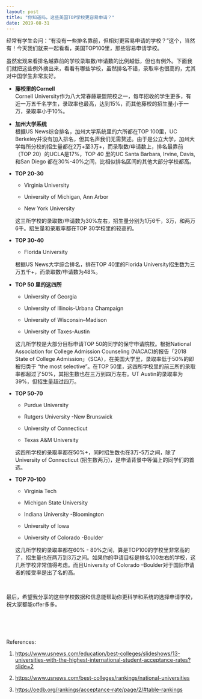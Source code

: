 ```yaml
---
layout: post
title: "你知道吗，这些美国TOP学校更容易申请？"
date: 2019-08-31
---
```


经常有学生会问：“有没有一些排名靠前，但相对更容易申请的学校？”这个，当然有！今天我们就来一起看看，美国TOP100里，那些容易申请学校。

虽然宏观来看排名越靠前的学校录取数/申请数的比例越低，但也有例外。下面我们就把这些例外摘出来，看看有哪些学校，虽然排名不错，录取率也很高的，尤其对中国学生非常友好。

+ **藤校里的Cornell**  
  Cornell University作为八大常春藤联盟院校之一，每年招收的学生更多，有近一万五千名学生，录取率也最高，达到15%，而其他藤校的招生量小于一万，录取率小于10%。

+ **加州大学系统**  
  根据US News综合排名，加州大学系统里的六所都在TOP 100里，UC Berkeley并没有加入排名，但其名声我们无需赘述。由于是公立大学，加州大学每所分校的招生量都在2万+至3万+，而录取数/申请数上，排名最靠前（TOP 20）的UCLA是17%，TOP 40 里的UC Santa Barbara, Irvine, Davis, 和San Diego 都在30%-40%之间，比相似排名区间的其他大部分学校都高。

+ **TOP 20-30**  
  * Virginia University

  * University of Michigan, Ann Arbor

  * New York University

  这三所学校的录取数/申请数为30%左右，招生量分别为1万6千，3万，和两万6千。招生量和录取率都在TOP 30学校里的较高的。

+ **TOP 30-40**  
  * Florida University

  根据US News大学综合排名，排在TOP 40里的Florida University招生数为三万五千+，而录取数/申请数为48%。

+ **TOP 50 里的这四所**  
  * University of Georgia

  * University of Illinois-Urbana Champaign

  * University of Wisconsin–Madison

  * University of Taxes-Austin

  这几所学校是大部分目标申请TOP 50的同学的保守申请院校。根据National Association for College Admission Counseling (NACAC)的报告「2018 State of College Admission」（SCA），在美国大学里，录取率低于50%的即被归类于 “the most selective”。在TOP 50里，这四所学校里的前三所的录取率都超过了50%，其招生数也在三万到四万左右。UT Austin的录取率为39%，但招生量超过四万。

+ **TOP 50-70**  
  * Purdue University

  * Rutgers University -New Brunswick

  * University of Connecticut

  * Texas A&M University

  这四所学校的录取率都在50%+，同时招生数也在3万-5万之间，除了University of Connecticut (招生数两万)，是申请背景中等偏上的同学们的首选。

+ **TOP 70-100**  
  * Virginia Tech

  * Michigan State University

  * Indiana University -Bloomington

  * University of Iowa

  * University of Colorado -Boulder

  这几所学校的录取率都在60% - 80%之间，算是TOP100的学校里非常高的了，招生量也在两万到3万之间。如果你的申请目标是排名100左右的学校，这几所学校非常值得考虑。而且University of Colorado –Boulder对于国际申请者的接受率是出了名的高。

<br>

最后，希望我分享的这些学校数据和信息能帮助你更科学和系统的选择申请学校，祝大家都能offer多多。  
<br>
<br>
<br>
<br>


References:  
1. https://www.usnews.com/education/best-colleges/slideshows/13-universities-with-the-highest-international-student-acceptance-rates?slide=2

2. https://www.usnews.com/best-colleges/rankings/national-universities

3. https://oedb.org/rankings/acceptance-rate/page/2/#table-rankings
